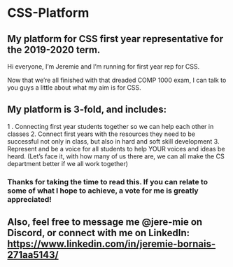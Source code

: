 # CSS-Platform
## My platform for CSS first year representative for the 2019-2020 term.

Hi everyone, I’m Jeremie and I’m running for first year rep for CSS.

Now that we’re all finished with that dreaded COMP 1000 exam, I can talk to you guys a little about what my aim is for CSS.

## My platform is 3-fold, and includes:

1 . Connecting first year students together so we can help each other in classes
2. Connect first years with the resources they need to be successful not only in class, but also in hard and soft skill development
3. Represent and be a voice for all students to help YOUR voices and ideas be heard. (Let’s face it, with how many of us there are, we can all make the CS department better if we all work together)

### Thanks for taking the time to read this. If you can relate to some of what I hope to achieve, a vote for me is greatly appreciated!

## Also, feel free to message me @jere-mie on Discord, or connect with me on LinkedIn: https://www.linkedin.com/in/jeremie-bornais-271aa5143/
